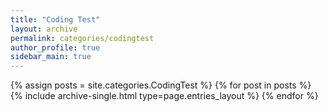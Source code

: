 ```yaml
---
title: "Coding Test"
layout: archive
permalink: categories/codingtest
author_profile: true
sidebar_main: true
---
```



{% assign posts = site.categories.CodingTest %}
{% for post in posts %} {% include archive-single.html type=page.entries_layout %} {% endfor %}
